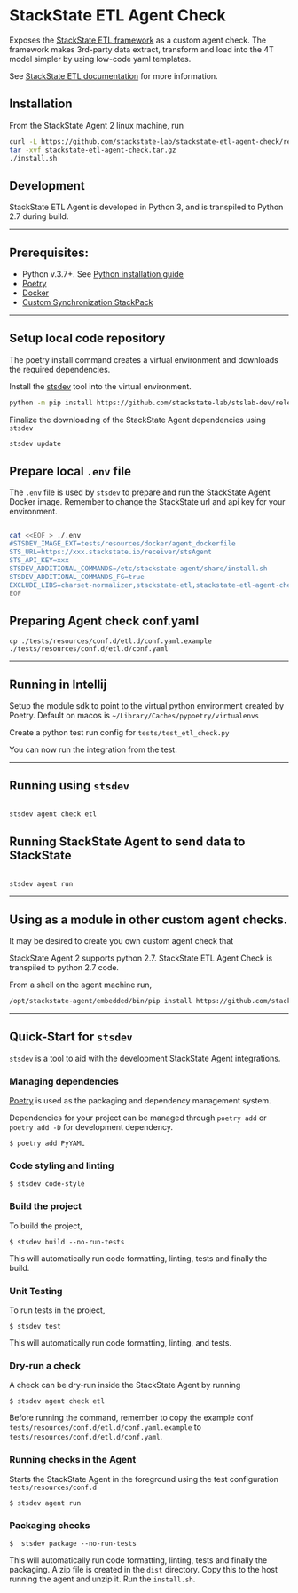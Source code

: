 # StackState ETL Agent Check

Exposes the [StackState ETL framework](https://github.com/stackstate-lab/stackstate-etl) as a custom agent check. 
The framework makes 3rd-party data extract, transform and load into the 4T model simpler by using low-code yaml
templates.

See [StackState ETL documentation](https://stackstate-lab.github.io/stackstate-etl/) for more information.

## Installation

From the StackState Agent 2 linux machine, run

```bash 
curl -L https://github.com/stackstate-lab/stackstate-etl-agent-check/releases/download/v0.1.0/stackstate-etl-agent-check-py27-0.1.0.tar.gz -o stackstate-etl-agent-check.tar.gz
tar -xvf stackstate-etl-agent-check.tar.gz
./install.sh
```


## Development

StackState ETL Agent is developed in Python 3, and is transpiled to Python 2.7 during build.

---
## Prerequisites:

- Python v.3.7+. See [Python installation guide](https://docs.python-guide.org/starting/installation/)
- [Poetry](https://python-poetry.org/docs/#installation)
- [Docker](https://www.docker.com/get-started)
- [Custom Synchronization StackPack](https://docs.stackstate.com/stackpacks/integrations/customsync)
---

## Setup local code repository


The poetry install command creates a virtual environment and downloads the required dependencies.

Install the [stsdev](https://github.com/stackstate-lab/stslab-dev) tool into the virtual environment.

```bash 
python -m pip install https://github.com/stackstate-lab/stslab-dev/releases/download/v0.0.6/stslab_dev-0.0.6-py3-none-any.whl
```

Finalize the downloading of the StackState Agent dependencies using `stsdev`

```bash
stsdev update
```
## Prepare local `.env` file

The `.env` file is used by `stsdev` to prepare and run the StackState Agent Docker image. Remember to change the
StackState url and api key for your environment.

```bash

cat <<EOF > ./.env
#STSDEV_IMAGE_EXT=tests/resources/docker/agent_dockerfile
STS_URL=https://xxx.stackstate.io/receiver/stsAgent
STS_API_KEY=xxx
STSDEV_ADDITIONAL_COMMANDS=/etc/stackstate-agent/share/install.sh
STSDEV_ADDITIONAL_COMMANDS_FG=true
EXCLUDE_LIBS=charset-normalizer,stackstate-etl,stackstate-etl-agent-check
EOF
```
## Preparing Agent check conf.yaml

```
cp ./tests/resources/conf.d/etl.d/conf.yaml.example ./tests/resources/conf.d/etl.d/conf.yaml
```
---
## Running in Intellij

Setup the module sdk to point to the virtual python environment created by Poetry.
Default on macos is `~/Library/Caches/pypoetry/virtualenvs`

Create a python test run config for `tests/test_etl_check.py`

You can now run the integration from the test.

---
## Running using `stsdev`

```bash

stsdev agent check etl 
```

## Running StackState Agent to send data to StackState

```bash

stsdev agent run
```

---
## Using as a module in other custom agent checks.

It may be desired to create you own custom agent check that

StackState Agent 2 supports python 2.7.  StackState ETL Agent Check is transpiled to python 2.7 code.

From a shell on the agent machine run,

```bash 
/opt/stackstate-agent/embedded/bin/pip install https://github.com/stackstate-lab/stackstate-etl-agent-check/releases/download/v0.0.1/stackstate-etl-agent-check-py27-0.1.0.tar.gz
```


---
## Quick-Start for `stsdev`

`stsdev` is a tool to aid with the development StackState Agent integrations.

### Managing dependencies

[Poetry](https://python-poetry.org/) is used as the packaging and dependency management system.

Dependencies for your project can be managed through `poetry add` or `poetry add -D` for development dependency.

```console
$ poetry add PyYAML
```
### Code styling and linting

```console
$ stsdev code-style
```

### Build the project
To build the project,
```console
$ stsdev build --no-run-tests
```
This will automatically run code formatting, linting, tests and finally the build.

### Unit Testing
To run tests in the project,
```console
$ stsdev test
```
This will automatically run code formatting, linting, and tests.

### Dry-run a check

A check can be dry-run inside the StackState Agent by running

```console
$ stsdev agent check etl
```
Before running the command, remember to copy the example conf `tests/resources/conf.d/etl.d/conf.yaml.example` to
`tests/resources/conf.d/etl.d/conf.yaml`.


### Running checks in the Agent

Starts the StackState Agent in the foreground using the test configuration `tests/resources/conf.d`

```console
$ stsdev agent run
```

### Packaging checks

```console
$  stsdev package --no-run-tests
```
This will automatically run code formatting, linting, tests and finally the packaging.
A zip file is created in the `dist` directory.  Copy this to the host running the agent and unzip it.
Run the `install.sh`.

